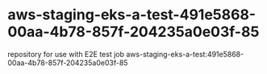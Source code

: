 # aws-staging-eks-a-test-491e5868-00aa-4b78-857f-204235a0e03f-85
repository for use with E2E test job aws-staging-eks-a-test:491e5868-00aa-4b78-857f-204235a0e03f-85
